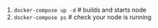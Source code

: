 1. `docker-compose up -d` # builds and starts node
1. `docker-compose ps` # check your node is running